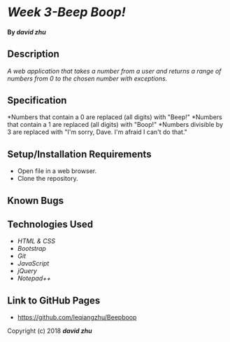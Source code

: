 # _Week 3-Beep Boop!_

#### By _**david zhu**_

## Description

_A web application that takes a number from a user and returns a range of numbers from 0 to the chosen number with exceptions._

## Specification

*Numbers that contain a 0 are replaced (all digits) with "Beep!"
*Numbers that contain a 1 are replaced (all digits) with "Boop!"
*Numbers divisible by 3 are replaced with "I'm sorry, Dave. I'm afraid I can't do that."

## Setup/Installation Requirements

* Open file in a web browser.
* Clone the repository.

## Known Bugs


## Technologies Used

* _HTML & CSS_
* _Bootstrap_
* _Git_
* _JavaScript_
* _jQuery_
* _Notepad++_
## Link to GitHub Pages
* https://github.com/leqiangzhu/Beepboop

Copyright (c) 2018 **_david zhu_**
